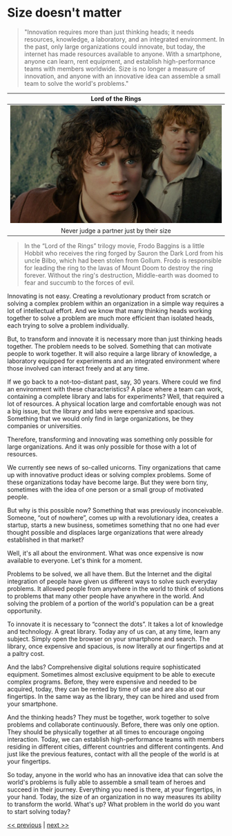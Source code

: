 # Size doesn't matter

>"Innovation requires more than just thinking heads; it needs resources, knowledge, a laboratory, and an integrated environment. In the past, only large organizations could innovate, but today, the internet has made resources available to anyone. With a smartphone, anyone can learn, rent equipment, and establish high-performance teams with members worldwide. Size is no longer a measure of innovation, and anyone with an innovative idea can assemble a small team to solve the world's problems."

| Lord of the Rings |
| :---: |
|![](../../images/size_doesnt_matter.png)|
|Never judge a partner just by their size|

>In the “Lord of the Rings” trilogy movie, Frodo Baggins is a little Hobbit who receives the ring forged by Sauron the Dark Lord from his uncle Bilbo, which had been stolen from Gollum. Frodo is responsible for leading the ring to the lavas of Mount Doom to destroy the ring forever. Without the ring's destruction, Middle-earth was doomed to fear and succumb to the forces of evil.

Innovating is not easy. Creating a revolutionary product from scratch or solving a complex problem within an organization in a simple way requires a lot of intellectual effort. And we know that many thinking heads working together to solve a problem are much more efficient than isolated heads, each trying to solve a problem individually.

But, to transform and innovate it is necessary more than just thinking heads together. The problem needs to be solved. Something that can motivate people to work together. It will also require a large library of knowledge, a laboratory equipped for experiments and an integrated environment where those involved can interact freely and at any time.

If we go back to a not-too-distant past, say, 30 years. Where could we find an environment with these characteristics? A place where a team can work, containing a complete library and labs for experiments? Well, that required a lot of resources. A physical location large and comfortable enough was not a big issue, but the library and labs were expensive and spacious. Something that we would only find in large organizations, be they companies or universities.

Therefore, transforming and innovating was something only possible for large organizations. And it was only possible for those with a lot of resources.

We currently see news of so-called unicorns. Tiny organizations that came up with innovative product ideas or solving complex problems. Some of these organizations today have become large. But they were born tiny, sometimes with the idea of one person or a small group of motivated people.

But why is this possible now? Something that was previously inconceivable. Someone, “out of nowhere”, comes up with a revolutionary idea, creates a startup, starts a new business, sometimes something that no one had ever thought possible and displaces large organizations that were already established in that market?

Well, it's all about the environment. What was once expensive is now available to everyone. Let's think for a moment.

Problems to be solved, we all have them. But the Internet and the digital integration of people have given us different ways to solve such everyday problems. It allowed people from anywhere in the world to think of solutions to problems that many other people have anywhere in the world. And solving the problem of a portion of the world's population can be a great opportunity.

To innovate it is necessary to “connect the dots”. It takes a lot of knowledge and technology. A great library. Today any of us can, at any time, learn any subject. Simply open the browser on your smartphone and search. The library, once expensive and spacious, is now literally at our fingertips and at a paltry cost.

And the labs? Comprehensive digital solutions require sophisticated equipment. Sometimes almost exclusive equipment to be able to execute complex programs. Before, they were expensive and needed to be acquired, today, they can be rented by time of use and are also at our fingertips. In the same way as the library, they can be hired and used from your smartphone.

And the thinking heads? They must be together, work together to solve problems and collaborate continuously. Before, there was only one option. They should be physically together at all times to encourage ongoing interaction. Today, we can establish high-performance teams with members residing in different cities, different countries and different contingents. And just like the previous features, contact with all the people of the world is at your fingertips.

So today, anyone in the world who has an innovative idea that can solve the world's problems is fully able to assemble a small team of heroes and succeed in their journey. Everything you need is there, at your fingertips, in your hand. Today, the size of an organization in no way measures its ability to transform the world. What's up? What problem in the world do you want to start solving today?

[<< previous](4-curating_the_ecosystem.md) | [next >>](6-watch_out_for_the_sharks.md)

